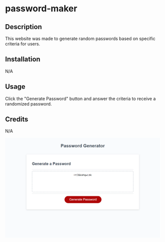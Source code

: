 # password-maker

## Description
This website was made to generate random passwords based on specific criteria for users.


## Installation

N/A

## Usage

Click the "Generate Password" button and answer the criteria to receive a randomized password.

## Credits

N/A

<img src = "./assets/Untitled.png">